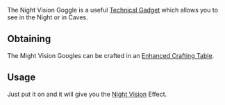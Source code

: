 The Night Vision Goggle is a useful [Technical Gadget](https://github.com/TheBusyBiscuit/Slimefun4/wiki/Technical-Gadget) which allows you to see in the Night or in Caves.

## Obtaining
The Might Vision Googles can be crafted in an [Enhanced Crafting Table](https://github.com/TheBusyBiscuit/Slimefun4/wiki/Enhanced-Crafting-Table).

## Usage
Just put it on and it will give you the [Night Vision](https://minecraft.gamepedia.com/Night_Vision) Effect.
